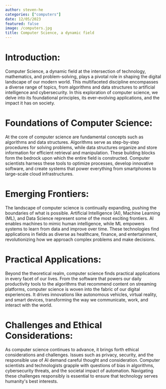 ```yaml
---
author: steven-he
categories: ["computers"]
date: 12/05/2023
featured: false
image: /computers.jpg
title: Computer Science, a dynamic field
---
```


# Introduction:

Computer Science, a dynamic field at the intersection of technology, mathematics, and problem-solving, plays a pivotal role in shaping the digital landscape of our modern world. This multifaceted discipline encompasses a diverse range of topics, from algorithms and data structures to artificial intelligence and cybersecurity. In this exploration of computer science, we delve into its foundational principles, its ever-evolving applications, and the impact it has on society.

# Foundations of Computer Science:

At the core of computer science are fundamental concepts such as algorithms and data structures. Algorithms serve as step-by-step procedures for solving problems, while data structures organize and store information for efficient retrieval and manipulation. These building blocks form the bedrock upon which the entire field is constructed. Computer scientists harness these tools to optimize processes, develop innovative software, and create systems that power everything from smartphones to large-scale cloud infrastructures.

# Emerging Frontiers:

The landscape of computer science is continually expanding, pushing the boundaries of what is possible. Artificial Intelligence (AI), Machine Learning (ML), and Data Science represent some of the most exciting frontiers. AI enables machines to mimic human intelligence, while ML empowers systems to learn from data and improve over time. These technologies find applications in fields as diverse as healthcare, finance, and entertainment, revolutionizing how we approach complex problems and make decisions.

# Practical Applications:

Beyond the theoretical realm, computer science finds practical applications in every facet of our lives. From the software that powers our daily productivity tools to the algorithms that recommend content on streaming platforms, computer science is woven into the fabric of our digital experiences. It drives innovations like autonomous vehicles, virtual reality, and smart devices, transforming the way we communicate, work, and interact with the world.

# Challenges and Ethical Considerations:

As computer science continues to advance, it brings forth ethical considerations and challenges. Issues such as privacy, security, and the responsible use of AI demand careful thought and consideration. Computer scientists and technologists grapple with questions of bias in algorithms, cybersecurity threats, and the societal impact of automation. Navigating these challenges responsibly is essential to ensure that technology serves humanity's best interests.

